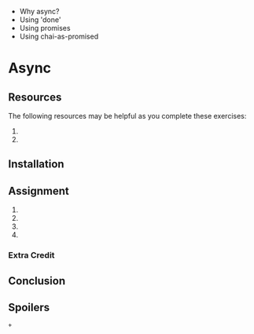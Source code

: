 - Why async?
- Using 'done'
- Using promises
- Using chai-as-promised

# Async

## Resources

The following resources may be helpful as you complete these exercises:

1.
2.

## Installation


## Assignment

1.
2.
3.
4.

### Extra Credit

## Conclusion

## Spoilers

    + 
